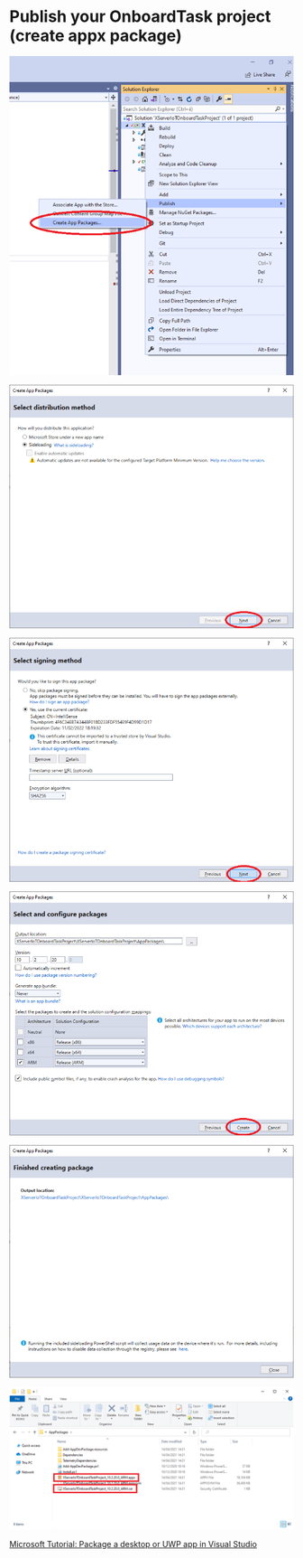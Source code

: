# Publish your OnboardTask project (create appx package)

![](images/VS8.png)

![](images/VS9.png)

![](images/VS10.png)

![](images/VS11_.png)

![](images/VS12.png)

![](images/VS13.png)

[Microsoft Tutorial: Package a desktop or UWP app in Visual Studio](https://docs.microsoft.com/en-us/windows/msix/package/packaging-uwp-apps)
